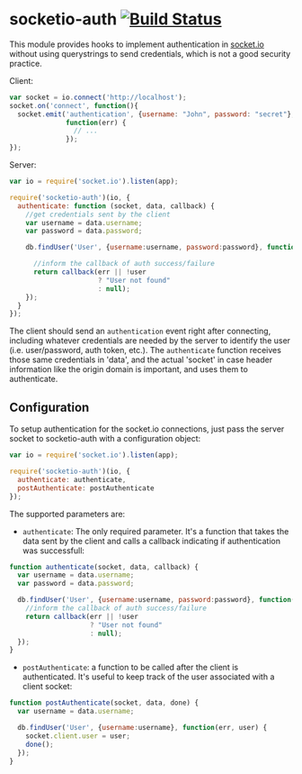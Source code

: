 # socketio-auth [![Build Status](https://secure.travis-ci.org/facundoolano/socketio-auth.png)](http://travis-ci.org/facundoolano/socketio-auth)

This module provides hooks to implement authentication in [socket.io](https://github.com/Automattic/socket.io) without using querystrings to send credentials, which is not a good security practice.

Client:
```javascript
var socket = io.connect('http://localhost');
socket.on('connect', function(){
  socket.emit('authentication', {username: "John", password: "secret"},
              function(err) {
                // ...
              });
});
```

Server:
```javascript
var io = require('socket.io').listen(app);

require('socketio-auth')(io, {
  authenticate: function (socket, data, callback) {
    //get credentials sent by the client
    var username = data.username;
    var password = data.password;

    db.findUser('User', {username:username, password:password}, function(err, user) {

      //inform the callback of auth success/failure
      return callback(err || !user
                      ? "User not found"
                      : null);
    });
  }
});
```

The client should send an `authentication` event right after connecting, including whatever credentials are needed by the server to identify the user (i.e. user/password, auth token, etc.). The `authenticate` function receives those same credentials in 'data', and the actual 'socket' in case header information like the origin domain is important, and uses them to authenticate.

## Configuration

To setup authentication for the socket.io connections, just pass the server socket to socketio-auth with a configuration object:

```javascript
var io = require('socket.io').listen(app);

require('socketio-auth')(io, {
  authenticate: authenticate,
  postAuthenticate: postAuthenticate
});
```

The supported parameters are:

* `authenticate`: The only required parameter. It's a function that takes the data sent by the client and calls a callback indicating if authentication was successfull:

```javascript
function authenticate(socket, data, callback) {
  var username = data.username;
  var password = data.password;

  db.findUser('User', {username:username, password:password}, function(err, user) {
    //inform the callback of auth success/failure
    return callback(err || !user
                    ? "User not found"
                    : null);
  });
}
```
* `postAuthenticate`: a function to be called after the client is authenticated. It's useful to keep track of the user associated with a client socket:

```javascript
function postAuthenticate(socket, data, done) {
  var username = data.username;

  db.findUser('User', {username:username}, function(err, user) {
    socket.client.user = user;
    done();
  });
}
```
